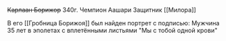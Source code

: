~~Карлаан Борижор~~ 340г.
Чемпион Аашари
Защитник [[Милора]]

В его [[Гробница Борижоя]] был найден портрет с подписью: 
Мужчина 35 лет в эполетах с вплетёнными листьями
"Мы с тобой одной крови"

